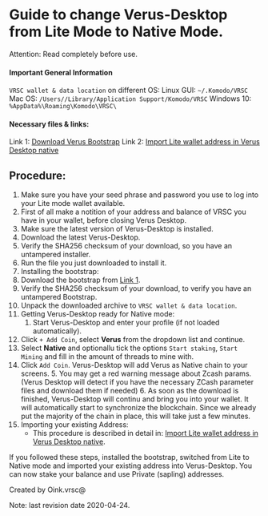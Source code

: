 # Guide to change Verus-Desktop from Lite Mode to Native Mode.

Attention: Read completely before use.

#### Important General Information

`VRSC wallet & data location` on different OS:
Linux GUI: `~/.Komodo/VRSC`
Mac OS: `/Users//Library/Application Support/Komodo/VRSC`
Windows 10: `%AppData%\Roaming\Komodo\VRSC\`

#### Necessary files & links:

Link 1: [Download Verus Bootstrap](https://bootstrap.veruscoin.io)
Link 2: [Import Lite wallet address in Verus Desktop native](https://wiki.veruscoin.io/#!how-to/how-to_convert-seed-to-wif.md)

## Procedure:
1. Make sure you have your seed phrase and password you use to log into your Lite mode wallet available.
2. First of all make a notition of your address and balance of VRSC you have in your wallet, before closing Verus Desktop.
3. Make sure the latest version of Verus-Desktop is installed.
 1. Download the latest Verus-Desktop.
 2. Verify the SHA256 checksum of your download, so you have an untampered installer.
 3. Run the file you just downloaded to install it.
4. Installing the bootstrap:
  1. Download the bootstrap from [Link 1](https://bootstrap.veruscoin.io).
  2. Verify the SHA256 checksum of your download, to verify you have an untampered Bootstrap.
  3. Unpack the downloaded archive to `VRSC wallet & data location`.
5. Getting Verus-Desktop ready for Native mode:
	1. Start Verus-Desktop and enter your profile (if not loaded automatically).
  2. Click `+ Add Coin`, select **Verus** from the dropdown list and continue.
  3. Select **Native** and optionallu tick the options `Start staking`, `Start Mining` and fill in the amount of threads to mine with.
  4. Click `Add Coin`. Verus-Desktop will add Verus as Native chain to your screens.
	5. You may get a red warning message about Zcash params. (Verus Desktop will detect if you have the necessary ZCash parameter files and download them if needed)
	6. As soon as the download is finished, Verus-Desktop will continu and bring you into your wallet. It will automatically start to synchronize the blockchain. Since we already put the majority of the chain in place, this will take just a few minutes.
6. Importing your existing Address:
	* This procedure is described in detail in: [Import Lite wallet address in Verus Desktop native](https://wiki.veruscoin.io/#!how-to/how-to_convert-seed-to-wif.md).

If you followed these steps, installed the bootstrap, switched from Lite to Native mode and imported your existing address into Verus-Desktop. You can now stake your balance and use Private (sapling) addresses.

Created by Oink.vrsc@

Note: last revision date 2020-04-24.
